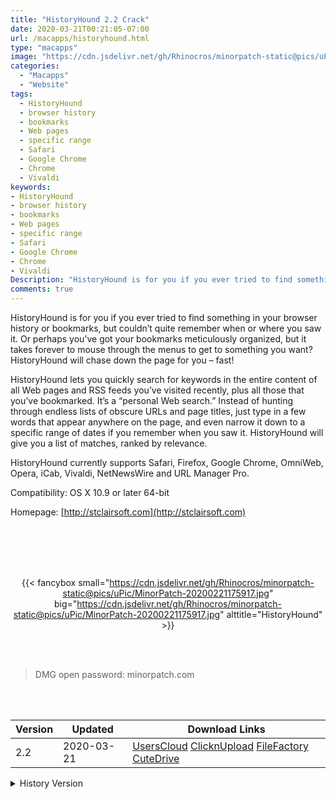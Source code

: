 ```yaml
---
title: "HistoryHound 2.2 Crack"
date: 2020-03-21T00:21:05-07:00
url: /macapps/historyhound.html
type: "macapps"
image: "https://cdn.jsdelivr.net/gh/Rhinocros/minorpatch-static@pics/uPic/wFYkBj.png"
categories:
  - "Macapps"
  - "Website"
tags:
  - HistoryHound
  - browser history
  - bookmarks
  - Web pages
  - specific range
  - Safari
  - Google Chrome
  - Chrome
  - Vivaldi
keywords:
- HistoryHound
- browser history
- bookmarks
- Web pages
- specific range
- Safari
- Google Chrome
- Chrome
- Vivaldi
Description: "HistoryHound is for you if you ever tried to find something in your browser history or bookmarks, but couldn’t quite remember when or where you saw it."
comments: true
---
```


HistoryHound is for you if you ever tried to find something in your browser history or bookmarks, but couldn’t quite remember when or where you saw it. Or perhaps you’ve got your bookmarks meticulously organized, but it takes forever to mouse through the menus to get to something you want? HistoryHound will chase down the page for you – fast!

HistoryHound lets you quickly search for keywords in the entire content of all Web pages and RSS feeds you’ve visited recently, plus all those that you’ve bookmarked. It’s a “personal Web search.” Instead of hunting through endless lists of obscure URLs and page titles, just type in a few words that appear anywhere on the page, and even narrow it down to a specific range of dates if you remember when you saw it. HistoryHound will give you a list of matches, ranked by relevance.



HistoryHound currently supports Safari, Firefox, Google Chrome, OmniWeb, Opera, iCab, Vivaldi, NetNewsWire and URL Manager Pro.



Compatibility: OS X 10.9 or later 64-bit

Homepage: [http://stclairsoft.com](http://stclairsoft.com)

<br/>
<br/>
<script async src="https://pagead2.googlesyndication.com/pagead/js/adsbygoogle.js"></script>
<ins class="adsbygoogle"
     style="display:block; text-align:center;"
     data-ad-layout="in-article"
     data-ad-format="fluid"
     data-ad-client="ca-pub-8746275014476192"
     data-ad-slot="5144997159"></ins>
<script>
     (adsbygoogle = window.adsbygoogle || []).push({});
</script>
<br/>
<br/>


<center>

{{< fancybox small="https://cdn.jsdelivr.net/gh/Rhinocros/minorpatch-static@pics/uPic/MinorPatch-20200221175917.jpg" big="https://cdn.jsdelivr.net/gh/Rhinocros/minorpatch-static@pics/uPic/MinorPatch-20200221175917.jpg" alttitle="HistoryHound" >}}

</center>

<br/>
<br/>


> DMG open password: minorpatch.com

<br/>

<br/>
<div id="history_version" class="history_version">

| Version | Updated | Download Links |
| ---- | ---- | ---- |
| 2.2 | 2020-03-21 | [UsersCloud](https://ouo.io/5K4FUg)   [ClicknUpload](https://ouo.io/3RattO)   [FileFactory](https://ouo.io/EoANV1)   [CuteDrive](https://ouo.io/2bDPzg) |
<details>
<summary>History Version</summary>

| Version | Updated | Download Links |
| ---- | ---- | ---- |
| 2.1.1 | 2020-02-21 | [UsersCloud](https://ouo.io/wpRgPN)   [ClicknUpload](https://ouo.io/JdqgbZ)   [FileFactory](https://ouo.io/1n61V)   [CuteDrive](https://ouo.io/2Zd3Fr) |
</details>

</div>
